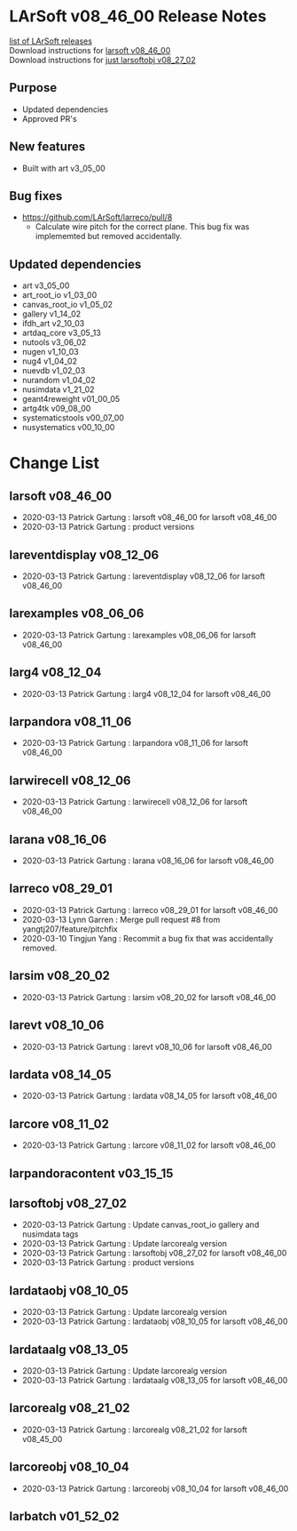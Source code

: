 # LArSoft v08_46_00 Release Notes



[list of LArSoft releases](LArSoft_release_list)  
Download instructions for [larsoft v08_46_00](http://scisoft.fnal.gov/scisoft/bundles/larsoft/v08_46_00/larsoft-v08_46_00.html)  
Download instructions for [just larsoftobj v08_27_02](http://scisoft.fnal.gov/scisoft/bundles/larsoftobj/v08_27_02/larsoftobj-v08_27_02.html)

## Purpose

-   Updated dependencies
-   Approved PR's

## New features

-   Built with art v3_05_00

## Bug fixes

-   https://github.com/LArSoft/larreco/pull/8
    -   Calculate wire pitch for the correct plane. This bug fix was implememted but removed accidentally.

## Updated dependencies

-   art v3_05_00
-   art_root_io v1_03_00
-   canvas_root_io v1_05_02
-   gallery v1_14_02
-   ifdh_art v2_10_03
-   artdaq_core v3_05_13
-   nutools v3_06_02
-   nugen v1_10_03
-   nug4 v1_04_02
-   nuevdb v1_02_03
-   nurandom v1_04_02
-   nusimdata v1_21_02
-   geant4reweight v01_00_05
-   artg4tk v09_08_00
-   systematicstools v00_07_00
-   nusystematics v00_10_00

# Change List

## larsoft v08_46_00

-   2020-03-13 Patrick Gartung : larsoft v08_46_00 for larsoft v08_46_00
-   2020-03-13 Patrick Gartung : product versions

## lareventdisplay v08_12_06

-   2020-03-13 Patrick Gartung : lareventdisplay v08_12_06 for larsoft v08_46_00

## larexamples v08_06_06

-   2020-03-13 Patrick Gartung : larexamples v08_06_06 for larsoft v08_46_00

## larg4 v08_12_04

-   2020-03-13 Patrick Gartung : larg4 v08_12_04 for larsoft v08_46_00

## larpandora v08_11_06

-   2020-03-13 Patrick Gartung : larpandora v08_11_06 for larsoft v08_46_00

## larwirecell v08_12_06

-   2020-03-13 Patrick Gartung : larwirecell v08_12_06 for larsoft v08_46_00

## larana v08_16_06

-   2020-03-13 Patrick Gartung : larana v08_16_06 for larsoft v08_46_00

## larreco v08_29_01

-   2020-03-13 Patrick Gartung : larreco v08_29_01 for larsoft v08_46_00
-   2020-03-13 Lynn Garren : Merge pull request \#8 from yangtj207/feature/pitchfix
-   2020-03-10 Tingjun Yang : Recommit a bug fix that was accidentally removed.

## larsim v08_20_02

-   2020-03-13 Patrick Gartung : larsim v08_20_02 for larsoft v08_46_00

## larevt v08_10_06

-   2020-03-13 Patrick Gartung : larevt v08_10_06 for larsoft v08_46_00

## lardata v08_14_05

-   2020-03-13 Patrick Gartung : lardata v08_14_05 for larsoft v08_46_00

## larcore v08_11_02

-   2020-03-13 Patrick Gartung : larcore v08_11_02 for larsoft v08_46_00

## larpandoracontent v03_15_15

## larsoftobj v08_27_02

-   2020-03-13 Patrick Gartung : Update canvas_root_io gallery and nusimdata tags
-   2020-03-13 Patrick Gartung : Update larcorealg version
-   2020-03-13 Patrick Gartung : larsoftobj v08_27_02 for larsoft v08_46_00
-   2020-03-13 Patrick Gartung : product versions

## lardataobj v08_10_05

-   2020-03-13 Patrick Gartung : Update larcorealg version
-   2020-03-13 Patrick Gartung : lardataobj v08_10_05 for larsoft v08_46_00

## lardataalg v08_13_05

-   2020-03-13 Patrick Gartung : Update larcorealg version
-   2020-03-13 Patrick Gartung : lardataalg v08_13_05 for larsoft v08_46_00

## larcorealg v08_21_02

-   2020-03-13 Patrick Gartung : larcorealg v08_21_02 for larsoft v08_45_00

## larcoreobj v08_10_04

-   2020-03-13 Patrick Gartung : larcoreobj v08_10_04 for larsoft v08_46_00

## larbatch v01_52_02
